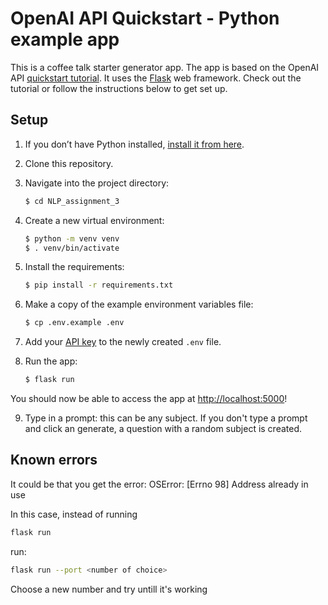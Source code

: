 # OpenAI API Quickstart - Python example app

This is a coffee talk starter generator app. The app is based on the OpenAI API [quickstart tutorial](https://beta.openai.com/docs/quickstart). It uses the [Flask](https://flask.palletsprojects.com/en/2.0.x/) web framework. Check out the tutorial or follow the instructions below to get set up.

## Setup

1. If you don’t have Python installed, [install it from here](https://www.python.org/downloads/).

2. Clone this repository.

3. Navigate into the project directory:

   ```bash
   $ cd NLP_assignment_3
   ```

4. Create a new virtual environment:

   ```bash
   $ python -m venv venv
   $ . venv/bin/activate
   ```

5. Install the requirements:

   ```bash
   $ pip install -r requirements.txt
   ```

6. Make a copy of the example environment variables file:

   ```bash
   $ cp .env.example .env
   ```

7. Add your [API key](https://beta.openai.com/account/api-keys) to the newly created `.env` file.

8. Run the app:

   ```bash
   $ flask run
   ```

You should now be able to access the app at [http://localhost:5000](http://localhost:5000)! 

9. Type in a prompt: this can be any subject. If you don't type a prompt and click an generate, a question with a random subject is created. 


## Known errors
It could be that you get the error:
OSError: [Errno 98] Address already in use

In this case, instead of running 
```bash
flask run
```

run:
```bash
flask run --port <number of choice>
```
Choose a new number and try untill it's working

